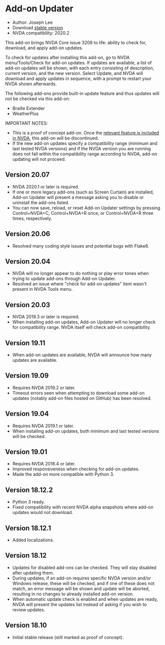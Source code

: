# Add-on Updater

* Author: Joseph Lee
* Download [stable version][1]
* NVDA compatibility: 2020.2

This add-on brings NVDA Core issue 3208 to life: ability to check for, download, and apply add-on updates.

To check for updates after installing this add-on, go to NVDA menu/Tools/Check for add-on updates. If updates are available, a list of add-on updates will be shown, with each entry consisting of description, current version, and the new version. Select Update, and NVDA will download and apply updates in sequence, with a prompt to restart your NVDA shown afterwards.

The following add-ons provide built-in update feature and thus updates will not be checked via this add-on:

* Braille Extender
* WeatherPlus

IMPORTANT NOTES:

* This is a proof of concept add-on. Once the [relevant feature is included in NVDA][2], this add-on will be discontinued.
* If the new add-on updates specify a compatibility range (minimum and last tested NVDA versions) and if the NVDA version you are running does not fall within the compatibility range according to NVDA, add-on updating will not proceed.

## Version 20.07

* NVDA 2020.1 or later is required.
* If one or more legacy add-ons (such as Screen Curtain) are installed, Add-on Updater will present a message asking you to disable or uninstall the add-ons listed.
* You can now save, reload, or reset Add-on Updater settings by pressing Control+NVDA+C, Control+NVDA+R once, or Control+NVDA+R three times, respectively.

## Version 20.06

* Resolved many coding style issues and potential bugs with Flake8.

## Version 20.04

* NVDA will no longer appear to do nothing or play error tones when trying to update add-ons through Add-on Updater.
* Resolved an issue where "check for add-on updates" item wasn't present in NVDA Tools menu.

## Version 20.03

* NVDA 2019.3 or later is required.
* When installing add-on updates, Add-on Updater will no longer check for compatibility range. NVDA itself will check add-on compatibility.

## Version 19.11

* When add-on updates are available, NVDA will announce how many updates are available.

## Version 19.09

* Requires NVDA 2019.2 or later.
* Timeout errors seen when attempting to download some add-on updates (notably add-on files hosted on GitHub) has been resolved.

## Version 19.04

* Requires NVDA 2019.1 or later.
* When installing add-on updates, both minimum and last tested versions will be checked.

## Version 19.01

* Requires NVDA 2018.4 or later.
* Improved responsiveness when checking for add-on updates.
* Made the add-on more compatible with Python 3.

## Version 18.12.2

* Python 3 ready.
* Fixed compatibility with recent NVDA alpha snapshots where add-on updates would not download.

## Version 18.12.1

* Added localizations.

## Version 18.12

* Updates for disabled add-ons can be checked. They will stay disabled after updating them.
* During updates, if an add-on requires specific NVDA version and/or Windows release, these will be checked, and if one of these does not match, an error message will be shown and update will be aborted, resulting in no changes to already installed add-on version.
* When automatic update check is enabled and when updates are ready, NVDA will present the updates list instead of asking if you wish to review updates.

## Version 18.10

* Initial stable release (still marked as proof of concept).

[1]: https://addons.nvda-project.org/files/get.php?file=nvda3208

[2]: https://github.com/nvaccess/nvda/issues/3208
